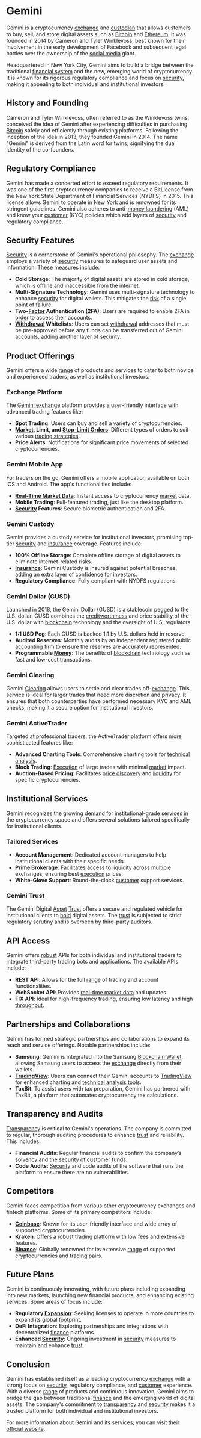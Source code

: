 # Gemini

Gemini is a cryptocurrency [exchange](../e/exchange.md) and [custodian](../c/custodian.md) that allows customers to buy, sell, and store digital assets such as [Bitcoin](../b/bitcoin.md) and [Ethereum](../e/ethereum_.md). It was founded in 2014 by Cameron and Tyler Winklevoss, best known for their involvement in the early development of Facebook and subsequent legal battles over the ownership of the [social media](../s/social_media.md) giant. 

Headquartered in New York City, Gemini aims to build a bridge between the traditional [financial system](../f/financial_system.md) and the new, emerging world of cryptocurrency. It is known for its rigorous regulatory compliance and focus on [security](../s/security.md), making it appealing to both individual and institutional investors.

## History and Founding

Cameron and Tyler Winklevoss, often referred to as the Winklevoss twins, conceived the idea of Gemini after experiencing difficulties in purchasing [Bitcoin](../b/bitcoin.md) safely and efficiently through existing platforms. Following the inception of the idea in 2013, they founded Gemini in 2014. The name "Gemini" is derived from the Latin word for twins, signifying the dual identity of the co-founders.

## Regulatory Compliance

Gemini has made a concerted effort to exceed regulatory requirements. It was one of the first cryptocurrency companies to receive a BitLicense from the New York State Department of Financial Services (NYDFS) in 2015. This license allows Gemini to operate in New York and is renowned for its stringent guidelines. Gemini also adheres to anti-[money laundering](../m/money_laundering.md) (AML) and know your [customer](../c/customer.md) (KYC) policies which add layers of [security](../s/security.md) and regulatory compliance.

## Security Features

[Security](../s/security.md) is a cornerstone of Gemini's operational philosophy. The [exchange](../e/exchange.md) employs a variety of [security](../s/security.md) measures to safeguard user assets and information. These measures include:

- **Cold Storage**: The majority of digital assets are stored in cold storage, which is offline and inaccessible from the internet.
- **Multi-Signature Technology**: Gemini uses multi-signature technology to enhance [security](../s/security.md) for digital wallets. This mitigates the [risk](../r/risk.md) of a single point of failure.
- **Two-[Factor](../f/factor.md) Authentication (2FA)**: Users are required to enable 2FA in [order](../o/order.md) to access their accounts.
- **[Withdrawal](../w/withdrawal.md) Whitelists**: Users can set [withdrawal](../w/withdrawal.md) addresses that must be pre-approved before any funds can be transferred out of Gemini accounts, adding another layer of [security](../s/security.md).

## Product Offerings

Gemini offers a wide [range](../r/range.md) of products and services to cater to both novice and experienced traders, as well as institutional investors.

### Exchange Platform

The [Gemini exchange](../g/gemini_exchange.md) platform provides a user-friendly interface with advanced trading features like:
- **Spot Trading**: Users can buy and sell a variety of cryptocurrencies.
- **[Market](../m/market.md), Limit, and [Stop-Limit Orders](../s/stop-limit_orders.md)**: Different types of orders to suit various [trading strategies](../t/trading_strategies.md).
- **Price Alerts**: Notifications for significant price movements of selected cryptocurrencies.

### Gemini Mobile App

For traders on the go, Gemini offers a mobile application available on both iOS and Android. The app's functionalities include:
- **[Real-Time Market Data](../r/real-time_market_data.md)**: Instant access to cryptocurrency [market](../m/market.md) data.
- **Mobile Trading**: Full-featured trading, just like the desktop platform.
- **[Security](../s/security.md) Features**: Secure biometric authentication and 2FA.

### Gemini Custody

Gemini provides a custody service for institutional investors, promising top-tier [security](../s/security.md) and [insurance](../i/insurance.md) coverage. Features include:
- **100% Offline Storage**: Complete offline storage of digital assets to eliminate internet-related risks.
- **[Insurance](../i/insurance.md)**: Gemini Custody is insured against potential breaches, adding an extra layer of confidence for investors.
- **Regulatory Compliance**: Fully compliant with NYDFS regulations.

### Gemini Dollar (GUSD)

Launched in 2018, the Gemini Dollar (GUSD) is a stablecoin pegged to the U.S. dollar. GUSD combines the [creditworthiness](../c/creditworthiness.md) and price stability of the U.S. dollar with [blockchain](../b/blockchain_in_trading.md) technology and the oversight of U.S. regulators.

- **1:1 USD Peg**: Each GUSD is backed 1:1 by U.S. dollars held in reserve.
- **Audited Reserves**: Monthly audits by an independent registered public [accounting](../a/accounting.md) [firm](../f/firm.md) to ensure the reserves are accurately represented.
- **Programmable [Money](../m/money.md)**: The benefits of [blockchain](../b/blockchain_in_trading.md) technology such as fast and low-cost transactions.

### Gemini Clearing

Gemini [Clearing](../c/clearing.md) allows users to settle and clear trades off-[exchange](../e/exchange.md). This service is ideal for larger trades that need more discretion and privacy. It ensures that both counterparties have performed necessary KYC and AML checks, making it a secure option for institutional investors.

### Gemini ActiveTrader

Targeted at professional traders, the ActiveTrader platform offers more sophisticated features like:
- **Advanced Charting Tools**: Comprehensive charting tools for [technical analysis](../t/technical_analysis.md).
- **Block Trading**: [Execution](../e/execution.md) of large trades with minimal [market](../m/market.md) impact.
- **Auction-Based Pricing**: Facilitates [price discovery](../p/price_discovery.md) and [liquidity](../l/liquidity.md) for specific cryptocurrencies.

## Institutional Services

Gemini recognizes the growing [demand](../d/demand.md) for institutional-grade services in the cryptocurrency space and offers several solutions tailored specifically for institutional clients. 

### Tailored Services

- **Account Management**: Dedicated account managers to help institutional clients with their specific needs.
- **[Prime Brokerage](../p/prime_brokerage.md)**: Facilitates access to [liquidity](../l/liquidity.md) across [multiple](../m/multiple.md) exchanges, ensuring best [execution](../e/execution.md) prices.
- **White-Glove Support**: Round-the-clock [customer](../c/customer.md) support services.

### Gemini Trust

The Gemini Digital [Asset](../a/asset.md) [Trust](../t/trust.md) offers a secure and regulated vehicle for institutional clients to [hold](../h/hold.md) digital assets. The [trust](../t/trust.md) is subjected to strict regulatory scrutiny and is overseen by third-party auditors.

## API Access

Gemini offers [robust](../r/robust.md) APIs for both individual and institutional traders to integrate third-party trading bots and applications. The available APIs include:
- **REST API**: Allows for the full [range](../r/range.md) of trading and account functionalities.
- **WebSocket API**: Provides [real-time market data](../r/real-time_market_data.md) and updates.
- **FIX API**: Ideal for high-frequency trading, ensuring low latency and high [throughput](../t/throughput.md).

## Partnerships and Collaborations

Gemini has formed strategic partnerships and collaborations to expand its reach and service offerings. Notable partnerships include:
- **Samsung**: Gemini is integrated into the Samsung [Blockchain Wallet](../b/blockchain_wallet.md), allowing Samsung users to access the [exchange](../e/exchange.md) directly from their wallets.
- **[TradingView](../t/tradingview.md)**: Users can connect their Gemini accounts to [TradingView](../t/tradingview.md) for enhanced charting and [technical analysis tools](../t/technical_analysis_tools.md).
- **TaxBit**: To assist users with tax preparation, Gemini has partnered with TaxBit, a platform that automates cryptocurrency tax calculations.

## Transparency and Audits

[Transparency](../t/transparency.md) is critical to Gemini's operations. The company is committed to regular, thorough auditing procedures to enhance [trust](../t/trust.md) and reliability. This includes:
- **Financial Audits**: Regular financial audits to confirm the company’s [solvency](../s/solvency.md) and the [security](../s/security.md) of [customer](../c/customer.md) funds.
- **Code Audits**: [Security](../s/security.md) and code audits of the software that runs the platform to ensure there are no vulnerabilities.

## Competitors

Gemini faces competition from various other cryptocurrency exchanges and fintech platforms. Some of its primary competitors include:
- **[Coinbase](../c/coinbase.md)**: Known for its user-friendly interface and wide array of supported cryptocurrencies.
- **[Kraken](../k/kraken.md)**: Offers a [robust](../r/robust.md) [trading platform](../t/trading_platform.md) with low fees and extensive features.
- **[Binance](../b/binance.md)**: Globally renowned for its extensive [range](../r/range.md) of supported cryptocurrencies and trading pairs.

## Future Plans

Gemini is continuously innovating, with future plans including expanding into new markets, launching new financial products, and enhancing existing services. Some areas of focus include:
- **Regulatory [Expansion](../e/expansion.md)**: Seeking licenses to operate in more countries to expand its global footprint.
- **DeFi Integration**: Exploring partnerships and integrations with decentralized [finance](../f/finance.md) platforms.
- **Enhanced [Security](../s/security.md)**: Ongoing investment in [security](../s/security.md) measures to maintain and enhance [trust](../t/trust.md).

## Conclusion

Gemini has established itself as a leading cryptocurrency [exchange](../e/exchange.md) with a strong focus on [security](../s/security.md), regulatory compliance, and [customer](../c/customer.md) experience. With a diverse [range](../r/range.md) of products and continuous innovation, Gemini aims to bridge the gap between traditional [finance](../f/finance.md) and the emerging world of digital assets. The company's commitment to [transparency](../t/transparency.md) and [security](../s/security.md) makes it a trusted platform for both individual and institutional investors. 

For more information about Gemini and its services, you can visit their [official website](https://www.gemini.com/).